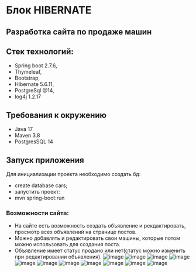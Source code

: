 # Блок HIBERNATE 
## Разработка сайта по продаже машин 
## Стек технологий:
- Spring boot 2.7.6,
- Thymeleaf,
- Bootstrap,
- Hibernate 5.6.11,
- PostgreSql @14,
- log4j 1.2.17
## Требования к окружению
- Java 17
- Maven 3.8
- PostgresSQL 14
## Запуск приложения
Для инициализации проекта необходимо создать бд:
- create database cars; 
- запустить проект:
- mvn spring-boot:run
### Возможности  сайта: 
- На сайте есть возможность создать объявление и рекдактировать, просмотр всех объявлений на странице постов. 
- Можно добавлять и редактировать свои машины, которые потом можно использовать для создания поста. 
- Объявление имеет статус продано или нет(статус можно изменить при редактировании объявления).
![image](https://github.com/user-attachments/assets/88a14362-f182-4efb-8020-30e63a344616)
![image](https://github.com/user-attachments/assets/07f5db46-6bfc-454e-ac95-480f496a2f4d)
![image](https://github.com/user-attachments/assets/bfe100fd-d419-4cb8-ac2a-6007642db1bd)
![image](https://github.com/user-attachments/assets/6cdb8bf1-4b5e-4cda-85d2-deee544f7b20)
![image](https://github.com/user-attachments/assets/c245aeb1-fd56-4893-887f-0bc945d7e16e)
![image](https://github.com/user-attachments/assets/51fc8247-7e2d-4941-a59a-7d2e7153e3fa)
![image](https://github.com/user-attachments/assets/0d02a9ab-2f7b-4172-965b-3fbbcb7108a7)
![image](https://github.com/user-attachments/assets/9dcce3c1-5dd6-4a14-910e-80e7907b6570)
![image](https://github.com/user-attachments/assets/899caf0b-78b3-47d7-9a53-fefacc7b1420)
![image](https://github.com/user-attachments/assets/a0c39547-5d4b-40f3-9efa-90baf6439a8a)
![image](https://github.com/user-attachments/assets/01308dd8-74fb-4581-a47e-4fb9cf9b343f)









